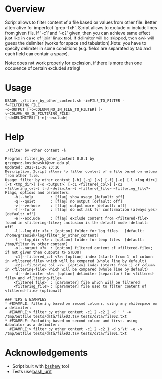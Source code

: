 # Overview
Script allows to filter content of a file based on values from other file.
Better alternative for imperfect 'grep -fxF'. Script allows to exclude or include
lines from given file. If '-c1' and '-c2' given, then you can achieve same effect
just like in case of 'join' linux tool. If delimiter will be skipped, then awk
will guess the delimiter (works for space and tabulation).Note: you have to specify
delimiter in some conditions (e.g. fields are separated by tab and each field can
contain a space).

Note: does not work properly for exclusion, if there is more than one occurence
of certain excluded string!

# Usage
```
USAGE: ./filter_by_other_content.sh -i=FILE_TO_FILTER -f=FILTERING_FILE
-o=OUTPUT [-c=COLUMN_NO_IN_FILE_TO_FILTER] [-t=COLUMN_NO_IN_FILTERING_FILE]
[-d=DELIMITER] [-e|--exclude]
```

# Help
```
./filter_by_other_content -h
```

```
Program: filter_by_other_content 0.0.1 by grzegorz.kostkowski@pwr.edu.pl
Updated: 2021-11-30 23:16
Description: Script allows to filter content of a file based on values from other file.
Usage: filter_by_other_content [-h] [-q] [-v] [-f] [-e] [-l <log_dir>] [-t <tmp_dir>] [-o <output>] [-c1 <filtered_col>] [-c2 <filtering_col>] [-d <delimiter>] <filtered_file> <filtering_file?>
Flags, options and parameters:
    -h|--help        : [flag] show usage [default: off]
    -q|--quiet       : [flag] no output [default: off]
    -v|--verbose     : [flag] output more [default: off]
    -f|--force       : [flag] do not ask for confirmation (always yes) [default: off]
    -e|--exclude     : [flag] exclude content from <filtered-file> found in <filtering-file>; inclusion is the default mode [default: off]
    -l|--log_dir <?> : [option] folder for log files   [default: /home/grzesiek/log/filter_by_other_content]
    -t|--tmp_dir <?> : [option] folder for temp files  [default: /tmp/filter_by_other_content]
    -o|--output <?>  : [option] filtered content of <filtered-file>; if not given then outputs to STDOUT
    -c1|--filtered_col <?>: [option] index (starts from 1) of column in <filtered-file> which will be compared (whole line by default)
    -c2|--filtering_col <?>: [option] index (starts from 1) of column in <filtering-file> which will be compared (whole line by default)
    -d|--delimiter <?>: [option] delimiter (separator) for <filtered-file> and <filtering-file>
    <filtered_file>  : [parameter] file which will be filtered
    <filtering_file> : [parameter] file used to filter content of <filtered-file> (optional)

### TIPS & EXAMPLES
* #EXAMPLE: Filtering based on second columns, using any whitespace as a delimiter:
  #EXAMPLE:> filter_by_other_content -c1 2 -c2 2 -d ' ' -o /tmp/outfile tests/data/file03.tsv tests/data/file02.txt
* #EXAMPLE: Excluding based on second column and first, using dabulator as a delimiter:
  #EXAMPLE:> filter_by_other_content -c1 2 -c2 1 -d $'\t' -e -o /tmp/outfile tests/data/file03.tsv tests/data/file01.txt
```

# Acknowledgements
- Script built with [bashew](https://github.com/pforret/bashew) tool
- Tests use [bash_unit](https://github.com/pgrange/bash_unit)
